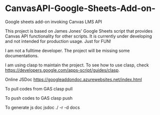 # CanvasAPI-Google-Sheets-Add-on-
Google sheets add-on invoking Canvas LMS API

This project is based on James Jones' Google Sheets script that provides Canvas API functionality for other scripts. 
It is currently under developing and not intended for production usage. Just for FUN!

I am not a fulltime developer. The project will be missing some documentations.

I am using clasp to maintain the project. To see how to use clasp, check https://developers.google.com/apps-script/guides/clasp.

Online JSDoc https://googleaddondoc.azurewebsites.net/index.html


To pull codes from GAS
clasp pull

To push codes to GAS
clasp push

To generate js doc
jsdoc ./ -r -d docs

